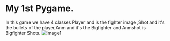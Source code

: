# My 1st Pygame.
In this game we have 4 classes Player and is the fighter image ,Shot and it's the bullets of the player,Anm and it's the Bigfighter and Anmshot is Bigfighter Shots.
![image1](images/forgithub/projectimg.jpg)
